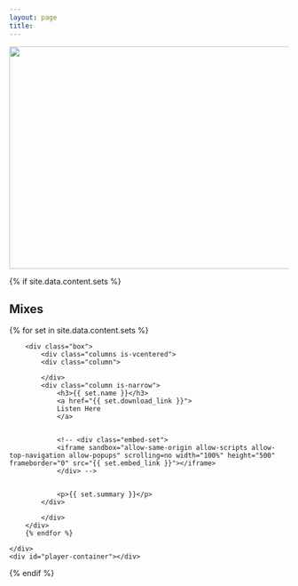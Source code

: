 ```yaml
---
layout: page
title: 
---
```


<div class = "misc-gl">
  <img src="{{ site.github.url }}/assets/img/dj.jpg" width="750" height="400">
</div>

{% if site.data.content.sets %}
<section id="sets" class="section" name="podcast">
	<div class="container">
		<h2>Mixes</h2>
		{% for set in site.data.content.sets %}

		<div class="box">
			<div class="columns is-vcentered">
			<div class="column">

			</div>
			<div class="column is-narrow">
				<h3>{{ set.name }}</h3>
				<a href="{{ set.download_link }}">
				Listen Here
				</a>
				

				<!-- <div class="embed-set">
				<iframe sandbox="allow-same-origin allow-scripts allow-top-navigation allow-popups" scrolling=no width="100%" height="500" frameborder="0" src="{{ set.embed_link }}"></iframe>
				</div> -->

				
				<p>{{ set.summary }}</p>
			</div>

			</div>
		</div>
		{% endfor %}

	</div>
	<div id="player-container"></div>
</section>
{% endif %}
